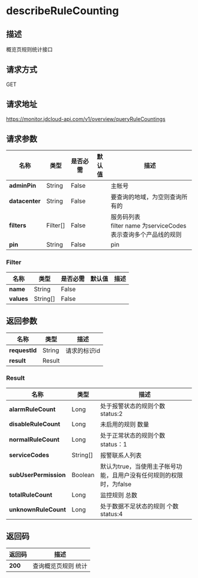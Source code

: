 # describeRuleCounting


## 描述
概览页规则统计接口

## 请求方式
GET

## 请求地址
https://monitor.jdcloud-api.com/v1/overview/queryRuleCountings


## 请求参数
|名称|类型|是否必需|默认值|描述|
|---|---|---|---|---|
|**adminPin**|String|False| |主帐号|
|**datacenter**|String|False| |要查询的地域，为空则查询所有的|
|**filters**|Filter[]|False| |服务码列表<br>filter name 为serviceCodes表示查询多个产品线的规则|
|**pin**|String|False| |pin|

### Filter
|名称|类型|是否必需|默认值|描述|
|---|---|---|---|---|
|**name**|String|False| | |
|**values**|String[]|False| | |

## 返回参数
|名称|类型|描述|
|---|---|---|
|**requestId**|String|请求的标识id|
|**result**|Result| |

### Result
|名称|类型|描述|
|---|---|---|
|**alarmRuleCount**|Long|处于报警状态的规则个数  status:2|
|**disableRuleCount**|Long|未启用的规则 数量|
|**normalRuleCount**|Long|处于正常状态的规则个数  status：1|
|**serviceCodes**|String[]|报警联系人列表|
|**subUserPermission**|Boolean|默认为true，当使用主子帐号功能，且用户没有任何规则的权限时，为false|
|**totalRuleCount**|Long|监控规则 总数|
|**unknownRuleCount**|Long|处于数据不足状态的规则 个数  status:4|

## 返回码
|返回码|描述|
|---|---|
|**200**|查询概览页规则 统计|
